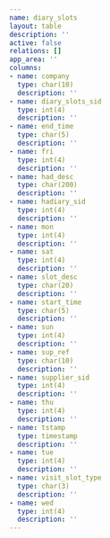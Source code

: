 ```yaml
---
name: diary_slots
layout: table
description: ''
active: false
relations: []
app_area: ''
columns:
- name: company
  type: char(10)
  description: ''
- name: diary_slots_sid
  type: int(4)
  description: ''
- name: end_time
  type: char(5)
  description: ''
- name: fri
  type: int(4)
  description: ''
- name: had_desc
  type: char(200)
  description: ''
- name: hadiary_sid
  type: int(4)
  description: ''
- name: mon
  type: int(4)
  description: ''
- name: sat
  type: int(4)
  description: ''
- name: slot_desc
  type: char(20)
  description: ''
- name: start_time
  type: char(5)
  description: ''
- name: sun
  type: int(4)
  description: ''
- name: sup_ref
  type: char(10)
  description: ''
- name: supplier_sid
  type: int(4)
  description: ''
- name: thu
  type: int(4)
  description: ''
- name: tstamp
  type: timestamp
  description: ''
- name: tue
  type: int(4)
  description: ''
- name: visit_slot_type
  type: char(3)
  description: ''
- name: wed
  type: int(4)
  description: ''
---
```


